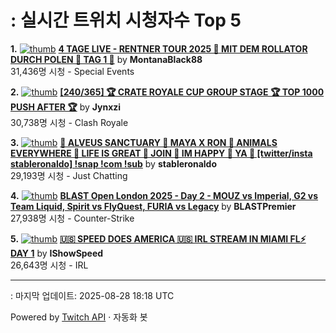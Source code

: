 # : 실시간 트위치 시청자수 Top 5

**1.** [![thumb](https://static-cdn.jtvnw.net/previews-ttv/live_user_montanablack88-320x180.jpg)](https://twitch.tv/MontanaBlack88)
**[4 TAGE LIVE - RENTNER TOUR 2025 🤏 MIT DEM ROLLATOR DURCH POLEN 🤏 TAG 1 🤏](https://twitch.tv/MontanaBlack88)** by **MontanaBlack88**<br>31,436명 시청  - Special Events

**2.** [![thumb](https://static-cdn.jtvnw.net/previews-ttv/live_user_jynxzi-320x180.jpg)](https://twitch.tv/Jynxzi)
**[[240/365] 🏆 CRATE ROYALE CUP GROUP STAGE 🏆 TOP 1000 PUSH AFTER 🏆](https://twitch.tv/Jynxzi)** by **Jynxzi**<br>30,738명 시청  - Clash Royale

**3.** [![thumb](https://static-cdn.jtvnw.net/previews-ttv/live_user_stableronaldo-320x180.jpg)](https://twitch.tv/stableronaldo)
**[🐸 ALVEUS SANCTUARY 🐸 MAYA X RON 🐸 ANIMALS EVERYWHERE 🐸 LIFE IS GREAT 🐸 JOIN 🐸 IM HAPPY 🐸 YA 🐸 [twitter/insta stableronaldo] !snap !com !sub](https://twitch.tv/stableronaldo)** by **stableronaldo**<br>29,193명 시청  - Just Chatting

**4.** [![thumb](https://static-cdn.jtvnw.net/previews-ttv/live_user_blastpremier-320x180.jpg)](https://twitch.tv/BLASTPremier)
**[BLAST Open London 2025 - Day 2 - MOUZ vs Imperial, G2 vs Team Liquid, Spirit vs FlyQuest, FURIA vs Legacy](https://twitch.tv/BLASTPremier)** by **BLASTPremier**<br>27,938명 시청  - Counter-Strike

**5.** [![thumb](https://static-cdn.jtvnw.net/previews-ttv/live_user_ishowspeed-320x180.jpg)](https://twitch.tv/IShowSpeed)
**[🇺🇸 SPEED DOES AMERICA 🇺🇸 IRL STREAM IN MIAMI FL⚡ DAY 1](https://twitch.tv/IShowSpeed)** by **IShowSpeed**<br>26,643명 시청  - IRL


---
: 마지막 업데이트: 2025-08-28 18:18 UTC

Powered by [Twitch API](https://dev.twitch.tv/docs/api/reference) · 자동화 봇